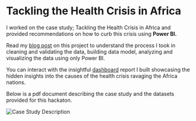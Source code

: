 # Tackling the Health Crisis in Africa

I worked on the case study; Tackling the Health Crisis in Africa and provided recommendations on how to curb this crisis using **Power BI.**

Read my [blog post]() on this project to understand the process I took in cleaning and validating the data, building data model, analyzing and visualizing the data using only Power BI.
 
You can interact with the insightful [dashboard]() report I built showcasing the hidden insights into the causes of the health crisis ravaging the Africa nations.

Below is a pdf document describing the case study and the datasets provided for this hackaton.

![Case Study Description](https://github.com/Chisomnwa/10Alytics-Hackaton---Tackling-the-Health-Crisis-in-Africa)
